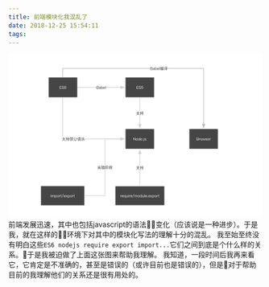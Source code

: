 ```yaml
---
title: 前端模块化我混乱了
date: 2018-12-25 15:54:11
tags:
---
```


![1.0](前端模块化我混乱了/1.0.png)
前端发展迅速，其中也包括javascript的语法变化（应该说是一种进步）。于是我，就在这样的环境下对其中的模块化写法的理解十分的混乱。
我至始至终没有明白这些`ES6 nodejs require export import...`它们之间到底是个什么样的关系。于是我被迫做了上面这张图来帮助我理解。
我知道，一段时间后我再来看它，它肯定是不准确的，甚至是错误的（或许目前也是错误的），但是对于帮助目前的我理解他们的关系还是很有用处的。

